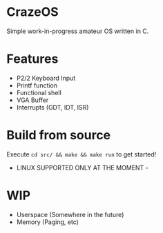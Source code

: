 # CrazeOS
Simple work-in-progress amateur OS written in C.

# Features
- P2/2 Keyboard Input
- Printf function
- Functional shell
- VGA Buffer
- Interrupts (GDT, IDT, ISR)

# Build from source
Execute ```cd src/ && make && make run``` to get started!
- LINUX SUPPORTED ONLY AT THE MOMENT -

# WIP
- Userspace (Somewhere in the future)
- Memory (Paging, etc)

